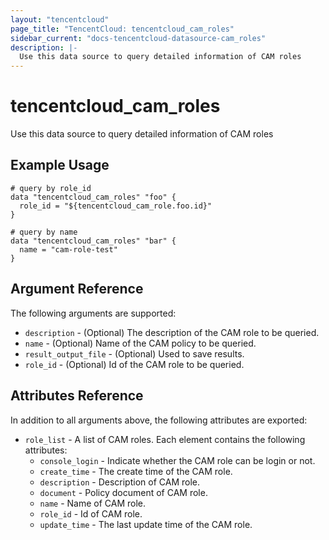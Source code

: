 ```yaml
---
layout: "tencentcloud"
page_title: "TencentCloud: tencentcloud_cam_roles"
sidebar_current: "docs-tencentcloud-datasource-cam_roles"
description: |-
  Use this data source to query detailed information of CAM roles
---
```


# tencentcloud_cam_roles

Use this data source to query detailed information of CAM roles

## Example Usage

```hcl
# query by role_id
data "tencentcloud_cam_roles" "foo" {
  role_id = "${tencentcloud_cam_role.foo.id}"
}

# query by name
data "tencentcloud_cam_roles" "bar" {
  name = "cam-role-test"
}
```

## Argument Reference

The following arguments are supported:

* `description` - (Optional) The description of the CAM role to be queried.
* `name` - (Optional) Name of the CAM policy to be queried.
* `result_output_file` - (Optional) Used to save results.
* `role_id` - (Optional) Id of the CAM role to be queried.

## Attributes Reference

In addition to all arguments above, the following attributes are exported:

* `role_list` - A list of CAM roles. Each element contains the following attributes:
  * `console_login` - Indicate whether the CAM role can be login or not.
  * `create_time` - The create time of the CAM role.
  * `description` - Description of CAM role.
  * `document` - Policy document of CAM role.
  * `name` - Name of CAM role.
  * `role_id` - Id of CAM role.
  * `update_time` - The last update time of the CAM role.


